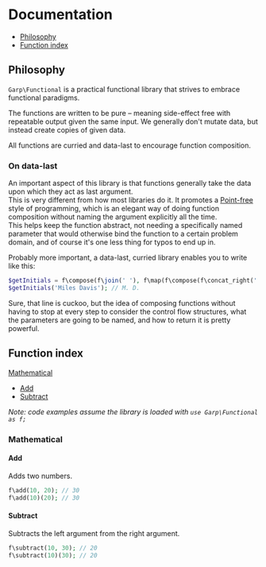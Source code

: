 # Documentation

- [Philosophy](#philosophy)
- [Function index](#function-index)

## Philosophy

`Garp\Functional` is a practical functional library that strives to embrace functional paradigms.

The functions are written to be pure – meaning side-effect free with repeatable output given the same input. We generally don't mutate data, but instead create copies of given data.

All functions are curried and data-last to encourage function composition.

### On data-last

An important aspect of this library is that functions generally take the data upon which they act as last argument.  
This is very different from how most libraries do it. It promotes a [Point-free](https://en.wikipedia.org/wiki/Tacit_programming) style of programming, which is an elegant way of doing function composition without naming the argument explicitly all the time.  
This helps keep the function abstract, not needing a specifically named parameter that would otherwise bind the function to a certain problem domain, and of course it's one less thing for typos to end up in.

Probably more important, a data-last, curried library enables you to write like this:

```php
$getInitials = f\compose(f\join(' '), f\map(f\compose(f\concat_right('.'), f\prop(0))), f\split(' '));
$getInitials('Miles Davis'); // M. D.
```

Sure, that line is cuckoo, but the idea of composing functions without having to stop at every step to consider the control flow structures, what the parameters are going to be named, and how to return it is pretty powerful.  


## Function index

[Mathematical](#mathematical)
- [Add](#add)
- [Subtract](#subtract)

_Note: code examples assume the library is loaded with `use Garp\Functional as f;`_

### Mathematical

#### Add

Adds two numbers.

```php
f\add(10, 20); // 30
f\add(10)(20); // 30
```

#### Subtract

Subtracts the left argument from the right argument.

```php
f\subtract(10, 30); // 20
f\subtract(10)(30); // 20
```


